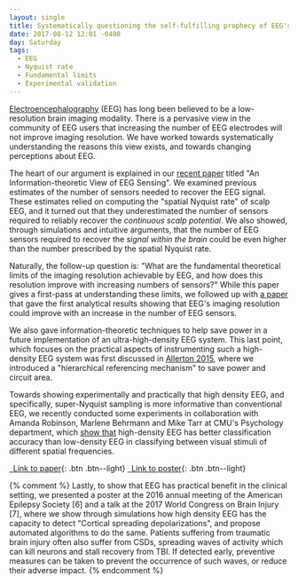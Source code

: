 ```yaml
---
layout: single
title: Systematically questioning the self-fulfilling prophecy of EEG's low resolution
date: 2017-08-12 12:01 -0400
day: Saturday
tags:
  - EEG
  - Nyquist rate
  - Fundamental limits
  - Experimental validation
---
```


[Electroencephalography](https://en.wikipedia.org/wiki/Electroencephalography)
(EEG) has long been believed to be a low-resolution brain imaging modality.
There is a pervasive view in the community of EEG users that increasing the
number of EEG electrodes will not improve imaging resolution. We have worked
towards systematically understanding the reasons this view exists, and towards
changing perceptions about EEG.

The heart of our argument is explained in our [recent
paper](/publications#Grover2017Information) titled "An Information-theoretic
View of EEG Sensing". We examined previous estimates of the number of sensors
needed to recover the EEG signal. These estimates relied on computing the
"spatial Nyquist rate" of scalp EEG, and it turned out that they underestimated
the number of sensors required to reliably recover the _continuous scalp
potential_. We also showed, through simulations and intuitive arguments, that
the number of EEG sensors required to recover the _signal within the brain_
could be even higher than the number prescribed by the spatial Nyquist rate.

Naturally, the follow-up question is: "What are the fundamental theoretical
limits of the imaging resolution achievable by EEG, and how does this
resolution improve with increasing numbers of sensors?" While this paper gives
a first-pass at understanding these limits, we followed up with [a
paper](/publications#Venkatesh2017Lower) that gave the first analytical results
showing that EEG's imaging resolution could improve with an increase in the
number of EEG sensors.

We also gave information-theoretic techniques to help save power in a future
implementation of an ultra-high-density EEG system. This last point, which
focuses on the practical aspects of instrumenting such a high-density EEG
system was first discussed in [Allerton
2015](/publications#Grover2015Information), where we introduced a "hierarchical
referencing mechanism" to save power and circuit area.

Towards showing experimentally and practically that high density EEG, and
specifically, super-Nyquist sampling is more informative than conventional EEG,
we recently conducted some experiments in collaboration with Amanda Robinson,
Marlene Behrmann and Mike Tarr at CMU's Psychology department, which [show
that](/publications#Robinson2017Very) high-density EEG has better
classification accuracy than low-density EEG in classifying between visual
stimuli of different spatial frequencies.

[<i class="fa fa-file-text-o fa-lg" aria-hidden="true"></i>&ensp;Link to paper](/publications#Grover2017Information){: .btn .btn--light}
[<i class="fa fa-file-text-o fa-lg" aria-hidden="true"></i>&ensp;Link to poster](/publications#Venkatesh2017High){: .btn .btn--light}

{% comment %}
Lastly, to show that EEG has practical benefit in the clinical setting, we
presented a poster at the 2016 annual meeting of the American Epilepsy Society
[6] and a talk at the 2017 World Congress on Brain Injury [7], where we show
through simulations how high density EEG has the capacity to detect "Cortical
spreading depolarizations", and propose automated algorithms to do the same.
Patients suffering from traumatic brain injury often also suffer from CSDs,
spreading waves of activity which can kill neurons and stall recovery from TBI.
If detected early, preventive measures can be taken to prevent the occurrence
of such waves, or reduce their adverse impact.
{% endcomment %}

